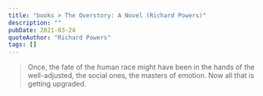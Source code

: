 ```yaml
---
title: "books > The Overstory: A Novel (Richard Powers)"
description: ""
pubDate: 2021-03-24
quoteAuthor: "Richard Powers"
tags: []
---
```


> Once, the fate of the human race might have been in the hands of the well-adjusted, the social ones, the masters of emotion. Now all that is getting upgraded.